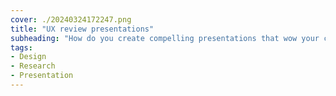 ```yaml
---
cover: ./20240324172247.png
title: "UX review presentations"
subheading: "How do you create compelling presentations that wow your colleagues and impress your managers?"
tags: 
- Design  
- Research  
- Presentation
---
```

